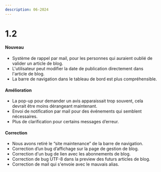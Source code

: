 ```yaml
---
description: 06-2024
---
```


# 1.2

#### Nouveau

* Système de rappel par mail, pour les personnes qui auraient oublié de valider un article de blog.
* L'utilisateur peut modifier la date de publication directement dans l'article de blog.
* La barre de navigation dans le tableau de bord est plus compréhensible.

#### Amélioration

* La pop-up pour demander un avis apparaissait trop souvent, cela devrait être moins dérangeant maintenant.
* Envoi de notification par mail pour des événements qui semblent nécessaires.
* Plus de clarification pour certains messages d’erreur.

#### Correction

* Nous avons retiré le “site maintenance” de la barre de navigation.
* Correction d’un bug d’affichage sur la page de gestion de blog.
* Correction d'un bug de lien avec les abonnements de blog.
* Correction de bug UTF-8 dans la preview des futurs articles de blog.
* Correction de mail qui s'envoie avec le mauvais alias.
